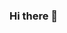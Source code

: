 ### Hi there 👋

<!--
**kingbot666/kingbot666** is a ✨ _special_ ✨ repository because its `README.md` (this file) appears on your GitHub profile.

Here are some ideas to get you started:

- 🔭 I’m currently working on Foto shop
- 🌱 I’m currently learning Diploma
- 👯 I’m looking to collaborate on ...
- 🤔 I’m looking for help with Bot
- 💬 Ask me about Song and videos and fotos
- 📫 How to reach me: midle class
- 😄 Pronouns: .
- ⚡ Fun fact: I'm talking with you in girls tone
-->
